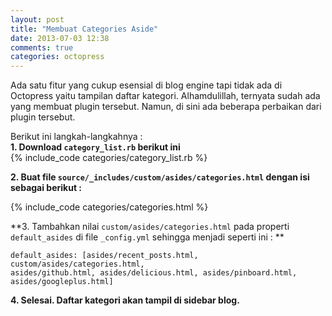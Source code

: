 ```yaml
---
layout: post
title: "Membuat Categories Aside"
date: 2013-07-03 12:38
comments: true
categories: octopress
---
```


Ada satu fitur yang cukup esensial di blog engine tapi tidak ada di Octopress yaitu tampilan daftar kategori. Alhamdulillah, ternyata sudah ada yang membuat plugin tersebut. Namun, di sini ada beberapa perbaikan dari plugin tersebut.

<!-- more -->

Berikut ini langkah-langkahnya :<br />
**1. Download <code>category_list.rb</code> berikut ini**<br />
{% include_code categories/category_list.rb %}

**2. Buat file <code>source/_includes/custom/asides/categories.html</code> dengan isi sebagai berikut :**

{% include_code categories/categories.html %}

**3. Tambahkan nilai <code>custom/asides/categories.html</code> pada properti <code>default_asides</code> di file <code>_config.yml</code> sehingga menjadi seperti ini : **

```
default_asides: [asides/recent_posts.html, custom/asides/categories.html, 
asides/github.html, asides/delicious.html, asides/pinboard.html, asides/googleplus.html]
```

**4. Selesai. Daftar kategori akan tampil di sidebar blog.**
